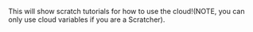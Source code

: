 This will show scratch tutorials for how to use the cloud!(NOTE, you can only use cloud variables if you are a Scratcher).
